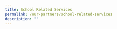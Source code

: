 ```yaml
---
title: School Related Services
permalink: /our-partners/school-related-services
description: ""
---
```

